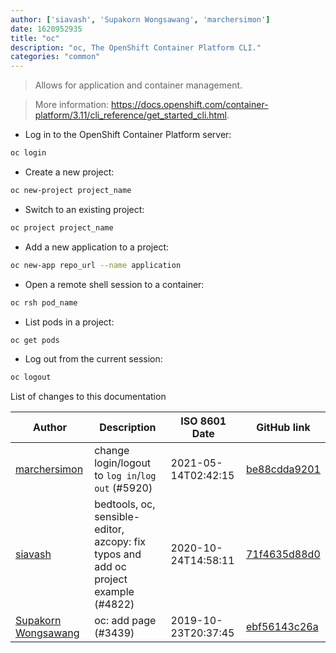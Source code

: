 ```yaml
---
author: ['siavash', 'Supakorn Wongsawang', 'marchersimon']
date: 1620952935
title: "oc"
description: "oc, The OpenShift Container Platform CLI."
categories: "common"
---
```

> Allows for application and container management.

> More information: <https://docs.openshift.com/container-platform/3.11/cli_reference/get_started_cli.html>.

- Log in to the OpenShift Container Platform server:

```bash
oc login
```

- Create a new project:

```bash
oc new-project project_name
```

- Switch to an existing project:

```bash
oc project project_name
```

- Add a new application to a project:

```bash
oc new-app repo_url --name application
```

- Open a remote shell session to a container:

```bash
oc rsh pod_name
```

- List pods in a project:

```bash
oc get pods
```

- Log out from the current session:

```bash
oc logout
```
List of changes to this documentation


Author | Description | ISO 8601 Date | GitHub link
------|-----|-----|-----
[marchersimon](mailto:50295997+marchersimon@users.noreply.github.com) | change login/logout to `log in`/`log out` (#5920) | 2021-05-14T02:42:15 | [be88cdda9201](https://github.com/tldr-pages/tldr/commit/be88cdda9201a6262af27d8788e222b5df98cc9c)
[siavash](mailto:siavash.solimanii@yahoo.com) | bedtools, oc, sensible-editor, azcopy: fix typos and add oc project example (#4822) | 2020-10-24T14:58:11 | [71f4635d88d0](https://github.com/tldr-pages/tldr/commit/71f4635d88d0071425a5ee00ad1de49cefa763ac)
[Supakorn Wongsawang](mailto:supakorn.wo@ku.th) | oc: add page (#3439) | 2019-10-23T20:37:45 | [ebf56143c26a](https://github.com/tldr-pages/tldr/commit/ebf56143c26a2aabe53903f8ea12b2343da26c52)


